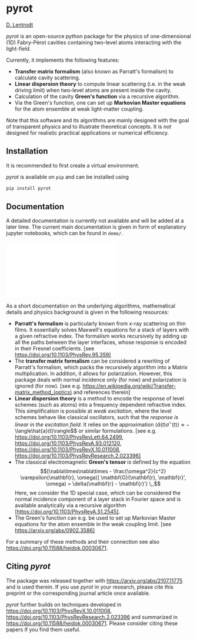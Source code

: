 pyrot
=====

[D. Lentrodt](https://github.com/dlentrodt)

*pyrot* is an open-source python package for the physics of one-dimensional (1D)
Fabry-Pérot cavities containing two-level atoms interacting with the light-field.

Currently, it implements the following features:
- **Transfer matrix formalism** (also known as Parratt's formalism) to calculate cavity scattering.
- **Linear dispersion theory** to compute linear scattering (i.e. in the weak driving limit) when two-level atoms are present inside the cavity.
- Calculation of the cavity **Green's function** via a recursive algorithm.
- Via the Green's function, one can set up **Markovian Master equations** for the atom ensemble at weak light-matter coupling.


Note that this software and its algorithms are mainly designed with the goal
of transparent physics and to illustrate theoretical concepts. It is *not*
designed for realistic practical applications or numerical efficiency.

Installation
------------

It is recommended to first create a virtual environment.

*pyrot* is available on `pip` and can be installed using

```bash
pip install pyrot
```

Documentation
-------------

A detailed documentation is currently not available and will be added at a
later time. The current main documentation is given in form of explanatory jupyter notebooks,
which can be found in `demo/`.

![Package illustration.](./images/illu_readme.pdf)

As a short documentation on the underlying algorithms, mathematical details and physics background
is given in the following resources:
- **Parratt's formalism** is particularly known from x-ray scattering on thin films.
It essentially solves Maxwell's equations for a stack of layers with a given refractive index.
The formalism works recursively by adding up all the paths between the layer interfaces, whose response
is encoded in their Fresnel coefficients. [see https://doi.org/10.1103/PhysRev.95.359]
- The **transfer matrix formalism** can be considered a rewriting of Parratt's formalism, which packs the
recursively algorithm into a Matrix multiplication. In addition, it allows for polarization. However, this
package deals with normal incidence only (for now) and polarization is ignored (for now).
[see e.g. https://en.wikipedia.org/wiki/Transfer-matrix_method_(optics) and references therein]
- **Linear dispersion theory** is a method to encode the response of level schemes (such as atoms) into a
frequency dependent refractive index. This simplification is possible at *weak excitation*, where the
level schemes behave like classical oscillators, such that the *response is linear in the
excitation field*. It relies on the approximation $\langle\hat{a}(t)\hat{\sigma}^-(t)\rangle\approx-$\langle\hat{a}(t)\rangle$$ or similar formulations.
[see e.g. https://doi.org/10.1103/PhysRevLett.64.2499, https://doi.org/10.1103/PhysRevA.93.012120, https://doi.org/10.1103/PhysRevX.10.011008,
https://doi.org/10.1103/PhysRevResearch.2.023396]
- The classical electromagnetic **Green's tensor** is defined by the equation
$$[\nabla\times\nabla\times - \frac{\omega^2}{c^2} \varepsilon(\mathbf{r}, \omega)] \mathbf{G}(\mathbf{r}, \mathbf{r}', \omega) = \delta(\mathbf{r} - \mathbf{r}') \,,$$
Here, we consider the 1D special case, which can be considered the normal incidence component of a layer stack in Fourier space
and is available analytically via a recursive algorithm [https://doi.org/10.1103/PhysRevA.51.2545].
- The Green's function can e.g. be used to set up Markovian Master equations for the atom ensemble in the weak coupling limit. [see https://arxiv.org/abs/0902.3586]

For a summary of these methods and their connection see also https://doi.org/10.11588/heidok.00030671.

Citing *pyrot*
--------------

The package was released together with https://arxiv.org/abs/2107.11775 and is used therein.
If you use *pyrot* in your research, please cite this preprint or the corresponding journal article once available.

*pyrot* further builds on techniques developed in https://doi.org/10.1103/PhysRevX.10.011008,
https://doi.org/10.1103/PhysRevResearch.2.023396 and summarized in https://doi.org/10.11588/heidok.00030671. Please consider
citing these papers if you find them useful.




